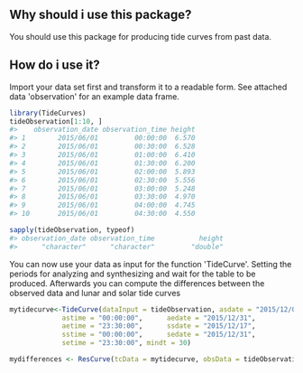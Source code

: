 <!-- README.md is generated from README.Rmd. Please edit that file -->
Why should i use this package?
------------------------------

You should use this package for producing tide curves from past data.

How do i use it?
----------------

Import your data set first and transform it to a readable form. See attached data 'observation' for an example data frame.

``` r
library(TideCurves)
tideObservation[1:10, ]
#>    observation_date observation_time height
#> 1        2015/06/01         00:00:00  6.570
#> 2        2015/06/01         00:30:00  6.528
#> 3        2015/06/01         01:00:00  6.410
#> 4        2015/06/01         01:30:00  6.200
#> 5        2015/06/01         02:00:00  5.893
#> 6        2015/06/01         02:30:00  5.556
#> 7        2015/06/01         03:00:00  5.248
#> 8        2015/06/01         03:30:00  4.970
#> 9        2015/06/01         04:00:00  4.745
#> 10       2015/06/01         04:30:00  4.550

sapply(tideObservation, typeof)
#> observation_date observation_time           height 
#>      "character"      "character"         "double"
```

You can now use your data as input for the function 'TideCurve'. Setting the periods for analyzing and synthesizing and wait for the table to be produced. Afterwards you can compute the differences between the observed data and lunar and solar tide curves

``` r
mytidecurve<-TideCurve(dataInput = tideObservation, asdate = "2015/12/06",
             astime = "00:00:00",      aedate = "2015/12/31",
             aetime = "23:30:00",      ssdate = "2015/12/17",
             sstime = "00:00:00",      sedate = "2015/12/31",
             setime = "23:30:00", mindt = 30)

mydifferences <- ResCurve(tcData = mytidecurve, obsData = tideObservation)
```
